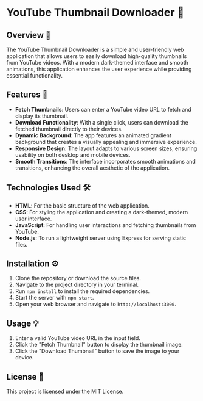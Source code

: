 # YouTube Thumbnail Downloader 📸

## Overview 🌟

The YouTube Thumbnail Downloader is a simple and user-friendly web application that allows users to easily download high-quality thumbnails from YouTube videos. With a modern dark-themed interface and smooth animations, this application enhances the user experience while providing essential functionality.

## Features 🚀

- **Fetch Thumbnails**: Users can enter a YouTube video URL to fetch and display its thumbnail.
- **Download Functionality**: With a single click, users can download the fetched thumbnail directly to their devices.
- **Dynamic Background**: The app features an animated gradient background that creates a visually appealing and immersive experience.
- **Responsive Design**: The layout adapts to various screen sizes, ensuring usability on both desktop and mobile devices.
- **Smooth Transitions**: The interface incorporates smooth animations and transitions, enhancing the overall aesthetic of the application.

## Technologies Used 🛠️

- **HTML**: For the basic structure of the web application.
- **CSS**: For styling the application and creating a dark-themed, modern user interface.
- **JavaScript**: For handling user interactions and fetching thumbnails from YouTube.
- **Node.js**: To run a lightweight server using Express for serving static files.

## Installation ⚙️

1. Clone the repository or download the source files.
2. Navigate to the project directory in your terminal.
3. Run `npm install` to install the required dependencies.
4. Start the server with `npm start`.
5. Open your web browser and navigate to `http://localhost:3000`.

## Usage 💡

1. Enter a valid YouTube video URL in the input field.
2. Click the "Fetch Thumbnail" button to display the thumbnail image.
3. Click the "Download Thumbnail" button to save the image to your device.

## License 📜

This project is licensed under the MIT License.
